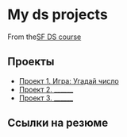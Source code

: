 # My ds projects

From the[SF DS course](link)

## Проекты

* [Проект 1. Игра: Угадай число](https://github.com/Chipubelina/sf_proj/tree/master/project_0)
* [Проект 2. ______](____)
* [Проект 3. ______](____)

## Ссылки на резюме